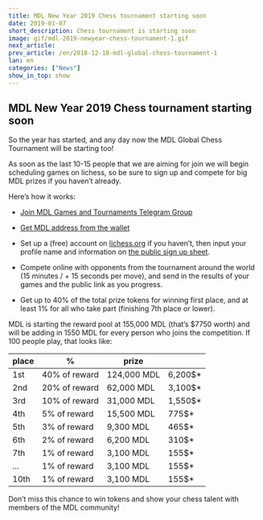 ```yaml
---
title: MDL New Year 2019 Chess tournament starting soon
date: 2019-01-07
short_description: Chess tournament is starting soon
image: gif/mdl-2019-newyear-chess-tournament-1.gif
next_article:
prev_article: /en/2018-12-18-mdl-global-chess-tournament-1
lan: en
categories: ["News"]
show_in_top: show
---
```


## MDL New Year 2019 Chess tournament starting soon

So the year has started, and any day now the MDL Global Chess Tournament will be starting too!

As soon as the last 10-15 people that we are aiming for join we will begin scheduling games on lichess, so be sure to sign up and compete for big MDL prizes if you haven’t already.

Here’s how it works:

 * [Join MDL Games and Tournaments Telegram Group](https://t.me/mdlgamesandtournaments)

 * [Get MDL address from the wallet](https://github.com/MDLlife/MDL/releases)

 * Set up a (free) account on [lichess.org](https://lichess.org) if you haven’t, then input your profile name and information on [the public sign up sheet](https://docs.google.com/forms/d/e/1FAIpQLSf4dooMruWkNZjJ8heKMxA3m9myVQ1ce4RafH5AyFD8JA-UJA/viewform).

 * Compete online with opponents from the tournament around the world (15 minutes / + 15 seconds per move), and send in the results of your games and the public link as you progress.

 * Get up to 40% of the total prize tokens for winning first place, and at least 1% for all who take part (finishing 7th place or lower).

MDL is starting the reward pool at 155,000 MDL (that’s $7750 worth) and will be adding in 1550 MDL for every person who joins the competition. If 100 people play, that looks like:

<center>

| place |       %       |   prize     |         |
|-------|---------------|-------------|---------|
|  1st  | 40% of reward | 124,000 MDL | 6,200$* |
|  2nd  | 20% of reward | 62,000  MDL | 3,100$* |
|  3rd  | 10% of reward | 31,000  MDL | 1,550$* |
|  4th  |  5% of reward | 15,500  MDL | 775$*   |
|  5th  |  3% of reward | 9,300   MDL | 465$*   |
|  6th  |  2% of reward | 6,200   MDL | 310$*   |
|  7th  |  1% of reward | 3,100   MDL | 155$*   |
|  ...  |  1% of reward | 3,100   MDL | 155$*   |
|  10th |  1% of reward | 3,100   MDL | 155$*   |

</center>

Don’t miss this chance to win tokens and show your chess talent with members of the MDL community!
